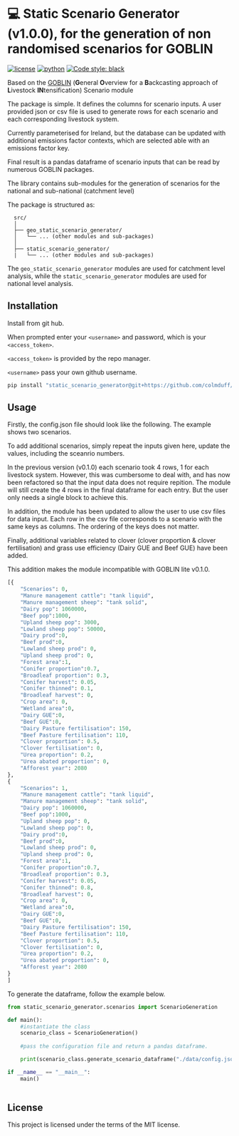 # 💻 Static Scenario Generator (v1.0.0), for the generation of non randomised scenarios for GOBLIN 
[![license](https://img.shields.io/badge/License-GPL%203.0-red)](https://github.com/colmduff/static_scenario_generator/blob/0.1.0/LICENSE)
[![python](https://img.shields.io/badge/python-3.9-blue?logo=python&logoColor=white)](https://github.com/colmduff/static_scenario_generator)
[![Code style: black](https://img.shields.io/badge/code%20style-black-000000.svg)](https://github.com/psf/black)

 Based on the [GOBLIN](https://gmd.copernicus.org/articles/15/2239/2022/) (**G**eneral **O**verview for a **B**ackcasting approach of **L**ivestock **IN**tensification) Scenario module

 The package is simple. It defines the columns for scenario inputs. A user provided json or csv file is used to generate rows for each scenario and each corresponding livestock system.

 Currently parameterised for Ireland, but the database can be updated with additional emissions factor contexts, which are selected able with an emissions factor key. 

 Final result is a pandas dataframe of scenario inputs that can be read by numerous GOBLIN packages.

 The library contains sub-modules for the generation of scenarios for the national and sub-national (catchment level)

The package is structured as: 

  ```
    src/
    │
    ├── geo_static_scenario_generator/
    │   └── ... (other modules and sub-packages)
    │
    ├── static_scenario_generator/
    |   └── ... (other modules and sub-packages)

 ```
 
The ```geo_static_scenario_generator``` modules are used for catchment level analysis, while the ```static_scenario_generator``` modules are used for national 
level analysis. 

## Installation

Install from git hub. 

When prompted enter your ```<username>``` and password, which is your ```<access_token>```.

```<access_token>``` is provided by the repo manager.

```<username>``` pass your own github username.


```bash
pip install "static_scenario_generator@git+https://github.com/colmduff/static_scenario_generator.git@main" 

```

## Usage
Firstly, the config.json file should look like the following. The example shows two scenarios. 

To add additional scenarios, simply repeat the inputs given here, update the values, including the sceanrio numbers. 

In the previous version (v0.1.0) each scenario took 4 rows, 1 for each livestock system. However, this was cumbersome to deal with, and has now been refactored so that the input data does not require repition. The module will still create the 4 rows in the final dataframe for each entry. But the user only needs a single block to achieve this. 

In addition, the module has been updated to allow the user to use csv files for data input. Each row in the csv file corresponds to a scenario with the same keys as columns. The ordering of the keys does not matter. 

Finally, additional variables related to clover (clover proportion & clover fertilisation) and grass use efficiency (Dairy GUE and Beef GUE) have been added. 

This addition makes the module incompatible with GOBLIN lite v0.1.0. 

```python
[{
    "Scenarios": 0,
    "Manure management cattle": "tank liquid",
    "Manure management sheep": "tank solid",
    "Dairy pop": 1060000,
    "Beef pop":1000,
    "Upland sheep pop": 3000,
    "Lowland sheep pop": 50000,
    "Dairy prod":0,
    "Beef prod":0,
    "Lowland sheep prod": 0,
    "Upland sheep prod": 0,
    "Forest area":1,
    "Conifer proportion":0.7,
    "Broadleaf proportion": 0.3,
    "Conifer harvest": 0.05,
    "Conifer thinned": 0.1,
    "Broadleaf harvest": 0,
    "Crop area": 0,
    "Wetland area":0,
    "Dairy GUE":0,
    "Beef GUE":0,
    "Dairy Pasture fertilisation": 150,
    "Beef Pasture fertilisation": 110,
    "Clover proportion": 0.5,
    "Clover fertilisation": 0,
    "Urea proportion": 0.2,
    "Urea abated proportion": 0,
    "Afforest year": 2080   
},
{
    "Scenarios": 1,
    "Manure management cattle": "tank liquid",
    "Manure management sheep": "tank solid",
    "Dairy pop": 1060000,
    "Beef pop":1000,
    "Upland sheep pop": 0,
    "Lowland sheep pop": 0,
    "Dairy prod":0,
    "Beef prod":0,
    "Lowland sheep prod": 0,
    "Upland sheep prod": 0,
    "Forest area":1,
    "Conifer proportion":0.7,
    "Broadleaf proportion": 0.3,
    "Conifer harvest": 0.05,
    "Conifer thinned": 0.8,
    "Broadleaf harvest": 0,
    "Crop area": 0,
    "Wetland area":0,
    "Dairy GUE":0,
    "Beef GUE":0,
    "Dairy Pasture fertilisation": 150,
    "Beef Pasture fertilisation": 110,
    "Clover proportion": 0.5,
    "Clover fertilisation": 0,
    "Urea proportion": 0.2,
    "Urea abated proportion": 0,
    "Afforest year": 2080  
}
]
```

To generate the dataframe, follow the example below.

```python
from static_scenario_generator.scenarios import ScenarioGeneration

def main():
    #instantiate the class 
    scenario_class = ScenarioGeneration()
    
    #pass the configuration file and return a pandas dataframe. 

    print(scenario_class.generate_scenario_dataframe("./data/config.json"))

if __name__ == "__main__":
    main()
    
```
## License
This project is licensed under the terms of the MIT license.

